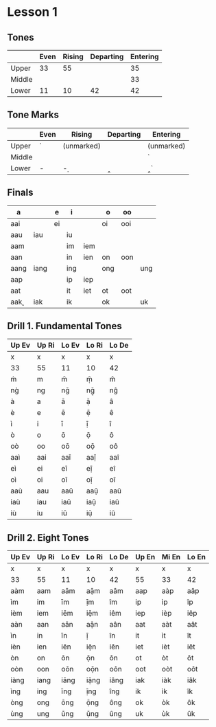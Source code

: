 # Lesson 1

## Tones

|   | Even | Rising | Departing | Entering |
| - | ---- | ------ | --------- | -------- |
| Upper | 33 | 55 | | 35 |
| Middle | | | | 33 |
| Lower | 11 | 10 | 42 | 42 |

## Tone Marks

|   | Even | Rising | Departing | Entering |
| - | ---- | ------ | --------- | -------- |
| Upper | \` | (unmarked) | | (unmarked) |
| Middle | | | | \` |
| Lower | - | -̣ | ‸ | ‸̀ |

## Finals

| a   |     | e  | i  |     | o  | oo  | |
| -   | -   | -  | -  | -   | -- | --  | - |
| aai |     | ei |    |     | oi | ooi | |
| aau | iau |    | iu |     |    |     | |
| aam |     |    | im | iem |    |     | |
| aan |     |    | in | ien | on | oon | |
| aang | iang |  | ing |    | ong  |   | ung |
| aap |     |    | ip | iep |    |     | |
| aat |     |    | it | iet | ot | oot | |
| aak̨ | iak |  | ik |    | ok  |   | uk |

## Drill 1. Fundamental Tones

| Up Ev | Up Ri | Lo Ev | Lo Ri | Lo De |
| - | - | - | - | - |
| x | x | x | x | x |
| 33 | 55 | 11 | 10 | 42 |
| m̀ | m | m̄ | ṃ̄ | m̂ |
| ng̀ | ng | nḡ | nḡ̣ | nĝ |
| à | a | ā | ạ̄ | â |
| è | e | ē | ẹ̄ | ê |
| ì | i | ī | ị̄ | î |
| ò | o | ō | ọ̄ | ô |
| oò | oo | oō | oọ̄ | oô |
| aaì | aai | aaī | aaị̄ | aaî |
| eì | ei | eī | eị̄ | eî |
| oì | oi | oī | oị̄ | oî |
| aaù | aau | aaū | aaụ̄ | aaû |
| iaù | iau | iaū | iaụ̄ | iaû |
| iù | iu | iū | iụ̄ | iû |

## Drill 2. Eight Tones

| Up Ev | Up Ri | Lo Ev | Lo Ri | Lo De | Up En | Mi En | Lo En |
| - | - | - | - | - | - | - | - |
| x | x | x | x | x | x | x | x |
| 33 | 55 | 11 | 10 | 42 | 55 | 33 | 42 |
| aàm | aam | aām | aạ̄m | aâm | aap | aàp | aâp |
| ìm | im | īm | ị̄m | îm | ip | ìp | îp |
| ièm | iem | iēm | iẹ̄m | iêm | iep | ièp | iêp |
| aàn | aan | aān | aạ̄n | aân | aat | aàt | aât |
| ìn | in | īn | ị̄ | în | it | ìt | ît |
| ièn | ien | iēn | iẹ̄n | iên | iet | ièt | iêt |
| òn | on | ōn | ọ̄n | ôn | ot | òt | ôt |
| oòn | oon | oōn | oọ̄n | oôn | oot | oòt | oôt |
| iàng | iang | iāng | iạ̄ng | iâng | iak | iàk | iâk |
| ìng | ing | īng | ị̄ng | îng | ik | ìk | îk |
| òng | ong | ōng | ọ̄ng | ông | ok | òk | ôk |
| ùng | ung | ūng | ụ̄ng | ûng | uk | ùk | ûk |
